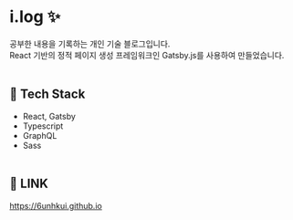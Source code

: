# i.log ✨

공부한 내용을 기록하는 개인 기술 블로그입니다.<br/>
React 기반의 정적 페이지 생성 프레임워크인 Gatsby.js를 사용하여 만들었습니다.
<br/><br/>

## 🔨 Tech Stack

-   React, Gatsby
-   Typescript
-   GraphQL
-   Sass
    <br/><br/>

## 🔗 LINK

https://6unhkui.github.io
